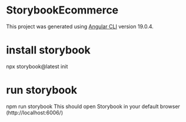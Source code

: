 # StorybookEcommerce

This project was generated using [Angular CLI](https://github.com/angular/angular-cli) version 19.0.4.

# install storybook
npx storybook@latest init

# run storybook
npm run storybook 
This should open Storybook in your default browser (http://localhost:6006/)